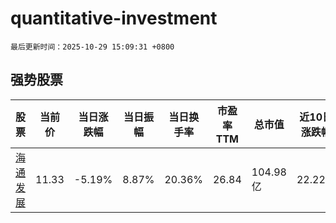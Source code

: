 # quantitative-investment

`最后更新时间：2025-10-29 15:09:31 +0800`

## 强势股票

|股票|当前价|当日涨跌幅|当日振幅|当日换手率|市盈率TTM|总市值|近10日涨跌幅|
|----|----|----|----|----|----|----|----|
|[海通发展](https://xueqiu.com/S/SH603162)|11.33|-5.19%|8.87%|20.36%|26.84|104.98亿|22.22%|
